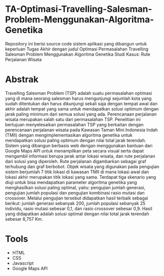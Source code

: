 # TA-Optimasi-Travelling-Salesman-Problem-Menggunakan-Algoritma-Genetika
Repository ini berisi source code sistem aplikasi yang dibangun untuk keperluan Tugas Akhir dengan judul Optimasi Permasalahan Travelling Salesman Problem Menggunakan Algoritma Genetika Studi Kasus: Rute Perjalanan Wisata
# Abstrak
Travelling Salesman Problem (TSP) adalah suatu permasalahan optimasi yang di mana seorang salesman harus mengunjungi sejumlah kota yang sudah ditentukan dan
harus dikunjungi sekali saja dengan tempat awal dan akhir adalah tempat yang sama
untuk mendapatkan solusi optimum dengan jarak paling minimum dari semua solusi yang ada. Perencanaan perjalanan wisata merupakan salah satu dari permasalahan
TSP. Penelitian ini bertujuan menyelesaikan permasalahan TSP yang berkaitan dengan
perencanaan perjalanan wisata pada Kawasan Taman Mini Indonesia Indah (TMII)
dengan mengimplementasikan algoritma genetika untuk mendapatkan solusi paling optimum dengan nilai total jarak terendah. Sistem yang dibangun berbasis web dengan
menggunakan bantuan dari Google Maps API untuk menampilkan peta secara visual
serta dapat mengambil informasi berupa jarak antar lokasi wisata, dan rute perjalanan
dari solusi yang diperoleh. Rute perjalanan digambarkan sebagai graf terhubung dan
graf berbobot. Objek wisata yang digunakan pada pengujian sistem berjumlah 7 titik
lokasi di kawasan TMII di mana lokasi awal dan lokasi akhir merupakan titik lokasi yang sama. Terdapat tiga skenario yang diuji untuk bisa mendapatkan parameter
algoritma genetika yang menghasilkan solusi paling optimal, yaitu: pengujian jumlah
generasi, pengujian jumlah populasi dan pengujian kombinasi rasio mutasi dan crossover. Melalui pengujian tersebut didapatkan hasil terbaik sebagai berikut: jumlah
generasi sebanyak 200, jumlah populasi sebanyak 25 individu, rasio mutasi sebesar 0,1,
dan rasio crossover sebesar 0,9. Hasil yang didapatkan adalah solusi optimal dengan
nilai total jarak terendah sebesar 8,757 Km.
# Tools
- HTML
- CSS
- Javascript
- Google Maps API
